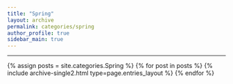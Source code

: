 ```yaml
---
title: "Spring"
layout: archive
permalink: categories/spring
author_profile: true
sidebar_main: true
---
```


<!-- 공백이 포함되어 있는 카테고리 이름의 경우 site.categories.['a b c'] 이런식으로! -->

***

{% assign posts = site.categories.Spring %} <!-- nav_list_main에서 적은 카테고리명과 같아야함 -->
{% for post in posts %} {% include archive-single2.html type=page.entries_layout %} {% endfor %}